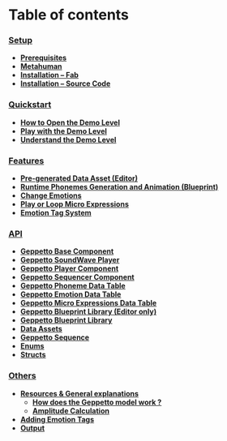 
# Table of contents

### **[Setup](./docs/Setup.md)**

- **[Prerequisites](./docs/Setup.md#11-prerequisites)**
- **[Metahuman](./docs/Setup.md#12-metahuman)**
- **[Installation – Fab](./docs/Setup.md#13-installation---fab)**
- **[Installation – Source Code](./docs/Setup.md#14-installation---source-code)**

### **[Quickstart](./docs/Quickstart.md)**

- **[How to Open the Demo Level](./docs/Quickstart.md#21-how-to-open-the-demo-level)**
- **[Play with the Demo Level](./docs/Quickstart.md#22-play-with-the-demo-level)**
- **[Understand the Demo Level](./docs/Quickstart.md#23-understand-the-demo-level)**


### **[Features](./docs/Features.md)**

- **[Pre-generated Data Asset (Editor)](./docs/Features.md#31-pre-generated-data-asset-editor)**
- **[Runtime Phonemes Generation and Animation (Blueprint)](./docs/Features.md#32-runtime-phonemes-generation-and-animation-blueprint)**
- **[Change Emotions](./docs/Features.md#33-change-emotions)**
- **[Play or Loop Micro Expressions](./docs/Features.md#34-play-or-loop-micro-expressions)**
- **[Emotion Tag System](./docs/Features.md#35-emotion-tag-system)**


### **[API](./docs/API.md)**

- **[Geppetto Base Component](./docs/API.md#41-geppetto-base-component)**
- **[Geppetto SoundWave Player](./docs/API.md#42-geppetto-soundwave-player)**
- **[Geppetto Player Component](./docs/API.md#43-geppetto-player-component)**
- **[Geppetto Sequencer Component](./docs/API.md#44-geppetto-sequencer-component)**
- **[Geppetto Phoneme Data Table](./docs/API.md#45-geppetto-phoneme-data-table)**
- **[Geppetto Emotion Data Table](./docs/API.md#46-geppetto-emotion-data-table)**
- **[Geppetto Micro Expressions Data Table](./docs/API.md#47-geppetto-micro-expressions-data-table)**
- **[Geppetto Blueprint Library (Editor only)](./docs/API.md#48-geppetto-blueprint-library-editor-only)**
- **[Geppetto Blueprint Library](./docs/API.md#49-geppetto-blueprint-library)**
- **[Data Assets](./docs/API.md#410-data-assets)**
- **[Geppetto Sequence](./docs/API.md#411-geppetto-sequence)**
- **[Enums](./docs/API.md#412-enums)**
- **[Structs](./docs/API.md#413-structs)**

### **[Others](./docs/Others.md)**

- **[Resources & General explanations](./docs/Others.md#5-resources--general-explanations)**
  - **[How does the Geppetto model work ?](./docs/Others.md#51-how-does-the-geppetto-model-work)**
  - **[Amplitude Calculation](./docs/Others.md#52-amplitude-calculation)**
- **[Adding Emotion Tags](./docs/Others.md#6-adding-emotion-tags)**
- **[Output](./docs/Others.md#7-output)**



